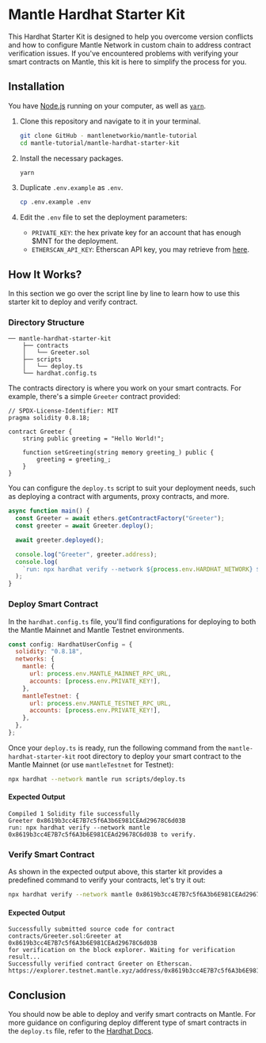 # Mantle Hardhat Starter Kit

This Hardhat Starter Kit is designed to help you overcome version conflicts and how to configure Mantle Network in custom chain to address contract verification issues. If you've encountered problems with verifying your smart contracts on Mantle, this kit is here to simplify the process for you.

## Installation

You have [Node.js](https://nodejs.org/en/) running on your computer, as well as [`yarn`](https://classic.yarnpkg.com/lang/en/).

1. Clone this repository and navigate to it in your terminal.

   ```sh
   git clone GitHub - mantlenetworkio/mantle-tutorial
   cd mantle-tutorial/mantle-hardhat-starter-kit
   ```

2. Install the necessary packages.

   ```sh
   yarn
   ```

3. Duplicate `.env.example` as `.env`.

   ```sh
   cp .env.example .env
   ```

4. Edit the `.env` file to set the deployment parameters:

   - `PRIVATE_KEY`: the hex private key for an account that has enough $MNT for the deployment.
   - `ETHERSCAN_API_KEY`: Etherscan API key, you may retrieve from [here](https://docs.etherscan.io/getting-started/viewing-api-usage-statistics).

## How It Works?

In this section we go over the script line by line to learn how to use this starter kit to deploy and verify contract.

### Directory Structure

```
── mantle-hardhat-starter-kit
    ├── contracts
    │   └── Greeter.sol
    ├── scripts
    │   └── deploy.ts
    └── hardhat.config.ts
```

The contracts directory is where you work on your smart contracts. For example, there's a simple `Greeter` contract provided:

```
// SPDX-License-Identifier: MIT
pragma solidity 0.8.18;

contract Greeter {
    string public greeting = "Hello World!";

    function setGreeting(string memory greeting_) public {
        greeting = greeting_;
    }
}

```

You can configure the `deploy.ts` script to suit your deployment needs, such as deploying a contract with arguments, proxy contracts, and more.

```javascript
async function main() {
  const Greeter = await ethers.getContractFactory("Greeter");
  const greeter = await Greeter.deploy();

  await greeter.deployed();

  console.log("Greeter", greeter.address);
  console.log(
    `run: npx hardhat verify --network ${process.env.HARDHAT_NETWORK} ${greeter.address} to verify.`
  );
}
```

### Deploy Smart Contract

In the `hardhat.config.ts` file, you'll find configurations for deploying to both the Mantle Mainnet and Mantle Testnet environments.

```javascript
const config: HardhatUserConfig = {
  solidity: "0.8.18",
  networks: {
    mantle: {
      url: process.env.MANTLE_MAINNET_RPC_URL,
      accounts: [process.env.PRIVATE_KEY!],
    },
    mantleTestnet: {
      url: process.env.MANTLE_TESTNET_RPC_URL,
      accounts: [process.env.PRIVATE_KEY!],
    },
  },
};
```

Once your `deploy.ts` is ready, run the following command from the `mantle-hardhat-starter-kit` root directory to deploy your smart contract to the Mantle Mainnet (or use `mantleTestnet` for Testnet):

```sh
npx hardhat --network mantle run scripts/deploy.ts
```

#### Expected Output

```
Compiled 1 Solidity file successfully
Greeter 0x8619b3cc4E7B7c5f6A3b6E981CEAd29678C6d03B
run: npx hardhat verify --network mantle 0x8619b3cc4E7B7c5f6A3b6E981CEAd29678C6d03B to verify.
```

### Verify Smart Contract

As shown in the expected output above, this starter kit provides a predefined command to verify your contracts, let's try it out:

```sh
npx hardhat verify --network mantle 0x8619b3cc4E7B7c5f6A3b6E981CEAd29678C6d03B
```

#### Expected Output

```
Successfully submitted source code for contract
contracts/Greeter.sol:Greeter at 0x8619b3cc4E7B7c5f6A3b6E981CEAd29678C6d03B
for verification on the block explorer. Waiting for verification result...
Successfully verified contract Greeter on Etherscan.
https://explorer.testnet.mantle.xyz/address/0x8619b3cc4E7B7c5f6A3b6E981CEAd29678C6d03B#code
```

## Conclusion

You should now be able to deploy and verify smart contracts on Mantle. For more guidance on configuring deploy different type of smart contracts in the `deploy.ts` file, refer to the [Hardhat Docs](https://hardhat.org/hardhat-runner/docs/getting-started#overview).
